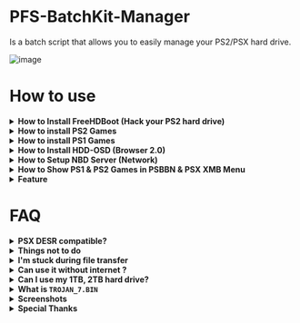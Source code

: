 # PFS-BatchKit-Manager
Is a batch script that allows you to easily manage your PS2/PSX hard drive.

![image](https://user-images.githubusercontent.com/22562949/152685787-f7b0dd25-8731-4b13-aa49-e0b9e5ed09c9.png)


# How to use

<details>
  <summary> <h7> <b> How to Install FreeHDBoot (Hack your PS2 hard drive) </b> </h7> </summary>
   <p>
     
IMPORTANT! If you have already Formatted and installed FreeHDBoot (From HDD), you don't need to do this.       
     
If you installed Premade FreeHDBoot image with HDD Raw Copy Please format your hard drive by following all the steps below.

1) In PFS BatchKit Manager Go to `Advanced menu` > `HDD Management`
     
2) Choose option 8 `Hack your HDD To PS2 Format` `(This is only intended to be used as an entry point for the PS2.)`
     
3) After the hacking put your HDD in your PS2 and format your hard drive with wLaunchELF.      
In wLaunchELF do this `FileBrowser` > `MISC` > `HDDManager` > `Press R1` > `Format` and confirm.
     
4) Now `Press R1` > `Create` Type `+OPL` And Select `OK`
    
5) Choose the size of your partition          
   it will depend on your use if you plan to use the Virtual Memory Card for each game it is preferable to have a large partition size     
  
   Choose `768`  if your HDD size is smaller than `500gb`       
   Choose `2560` if your HDD size is larger than `500gb`   
     
   If you do not intend to use the Virtual Memory Card for each game you can choose `512`
     
   Now Press Circle and OK to continue             
   Note: sometimes during the creation of the partition, he will be able to name it in `+OPL1` , it will have to be renamed to `+OPL`
 
6) Copy the contents of the !COPY_TO_USB_ROOT folder to the root of your USB drive                
 `Your usb key must be in FAT32 format`

7) Install FreeHDBoot (From HDD).
In wLaunchELF do this `FileBrowser` > `Mass` > `APPS` > `FreeMcBoot` > `FMCBInstaller.elf` Press Circle for Launch > `Press R1` > `Install FHDB` (From HDD)

8) Your hard drive will be properly formatted and hacked after that
  ------
     
   </p>
</details>


<details>
  <summary> <h7> <b> How to install PS2 Games </b> </h7> </summary>
   <p>
     
NOTE: Before installing your games, it is strongly recommended to create the `+OPL` partition

Support Compressed format Zip, 7z, ZSO
You don't need to convert your BIN/CUE to iso, they will be automatically converted when transferring.

Copy your `.ISO`, `.BIN/CUE`, `.ZSO`, `.Zip`, `.7z` in DVD Folder
   
In PFS BatchKit Manager Choose `Transfer PS2 Games`
     
  ------
   </p>
</details>


<details>
  <summary> <h7> <b> How to install PS1 Games </b> </h7> </summary>
   <p>
   
NOTE: You need to find the right files to be able to launch PS1 games        
for copyright reasons I cannot provide you with these files:

`POPS.ELF` 	    MD5: `355A892A8CE4E4A105469D4EF6F39A42`            
`IOPRP252.IMG` 	MD5: `1DB9C6020A2CD445A7BB176A1A3DD418`

Copy your .BIN/CUE in POPS Folder
1) Transfer POPS-Binaries
2) Go to the `Advanced menu` > `Conversion`
3) Choose Convert .BIN/CUE To .VCD
4) Create `__.POPS` Partition `Choose an appropriate size according to the number of games you want to install`
5) Transfer your PS1 Games
     
  ------
   </p>
</details>


<details>
  <summary> <h7> <b> How to Install HDD-OSD (Browser 2.0) </b> </h7> </summary>
   <p>

NOTE: You need to find the correct files to be able to install the HDD-OSD.                  
for copyright reasons I cannot provide you with these files:        
`hddosd-1.10-u.7z` MD5: `403202A03B910FB6FBD522D6AB5007E7`
     
1) Install FreeHDBoot (From HDD)
2) Create `+OPL` Partition
3) Go to the `Advanced menu` > `HDD-OSD/PSBBN/XMB` Install HDD-OSD
4) In `Partitions Management` Inject OPL-Launcher (For PS2 games you want to run from HDD-OSD)
5) If you want 3D save icons to appear instead of HD-Loader icon Choose Option `9. Update Partition Resources Header`
     
  ------
   </p>
</details>

<details>
  <summary> <h7> <b> How to Setup NBD Server (Network) </b> </h7> </summary>
   <p>

`Obviously this method won't work for PS2/HDD network adapters that don't have a working network port (i.e. gamestar`
       
     
1) Go to `Advanced menu` > `HDDManagement` > `NBD Server`

2) Choose `Install/Update NBD Driver` (You will be asked to restart the computer to activate test mode)

3) After restarting Repeat steps 1 and 2 You will not need to restart your computer this time

4) A window should warn you if you want to install the driver Confirm install the driver                              
(If the driver refuses to install, you will have to go into your computer's bios and disable Secureboot UEFI)

5) After installing the driver Turn on your PS2 go to OPL (Compatible NBD [__Download Here__](https://raw.githubusercontent.com/GDX-X/PFS-BatchKit-Manager/main/PFS-BatchKit-Manager/HDD-OSD/OPNPS2LD.ELF)) 
     
6) In OPL Go to `Settings` > `Enable Write Operation` `ON` Select `OK` For save
   
7) Still in OPL Go to `Network Settings` and write down the `IP Address` Now go back to the menu and Go to `Start NBD Server`       
(if it works, the following message should appear `NBD Server Running...`)     
     
8) Now In PFS Batchkit Manager Go to `Advanced menu` > `HDDManagement` > `NBD Server` > `Mount Device`

9) Type in the IP address of your PS2 that you wrote down                                                       

10) Normally if all goes well, your hard drive should be connected to your pc as local hard drive                    
(You can check in `Show list of mounted devices` InstanceName PS2HDD)
     
Now you can use all features of PFS Batchkit Manager!

NOTE: Once you are done with what you need to do, don't forget to unmount the hard drive from the network

  ------
   </p>
</details>

<details>
  <summary> <h7> <b> How to Show PS1 & PS2 Games in PSBBN & PSX XMB Menu </b> </h7> </summary>
   <p>

1) Connect your PS2 Or PSX HDD With NBD Server Or locally
2) Install PS2 Games
3) Go to the `Advanced menu` > `HDD-OSD/PSBBN/XMB` > `Partitions Management` 
4) Choose Convert HDL Partition for PSBBN & XMB Menu

NOTE: For PS1 games you need to install them as a partition everything will be done automatically
     
  ------
   </p>
</details>

<details>
  <summary> <h7> <b> Feature </b> </h7> </summary>
   <p>

- Assign titles database for PS1 Games VCD
 - Assign titles database for PS2 Games during Installation
 - Backup OPL Resource Files ART, CFG, CHT, VMC, THM,
 - Backup PS1 Games to VCD in any __.POPS# Partition
 - Backup PS2 Games to iso
 - Change default directory for iso installation
 - Check MD5 PS2 Games with redump database
 - Connect PS2 HDD to network NBD
 - Convert HDL Partiton for HDD-OSD, PSBBN, XMB Menu
 - Convert PS1 Games to VCD
 - Convert PS2 Games to ZSO
 - Create & Delete Partition
 - Create Cheat file with mastercode
 - Create Virtual Memory Card
 - Delete PS1 Games in any __.POPS# Partition
 - Download Applictions, Artwork, Configs, Widescreen
 - Dump your CD-ROM, DVD-ROM PS1 & PS2
 - Dump/Modify Partition Header
 - Export game lists
 - Extract MBR from HDD
 - Format HDD to PS2 Format
 - Hack HDD For As an entry point
 - Hide/Unhide partition
 - Inject OPL-Launcher
 - Install APPS for HDD-OSD, PSBBN, XMB Menu
 - Install HDD-OSD Automatically
 - Mount PFS Partition in windows explorer
 - Rename a title Displayed in HDD-OSD, PSBBN, XMB Menu
 - Rename Automatically all game titles on hard drive with database
 - Show Partition PS1 Games
 - Show Partition PS2 Games
 - Show Partition System
 - Support Compressed format .zip, .7z for PS2 Games
 - Transfer OPL Resource Files ART, CFG, CHT, VMC, THM,
 - Transfer POPS-Binaries
 - Transfer PS1 Games For HDD-OSD, PSBBN, XMB Menu
 - Transfer PS1 Games in any __.POPS# Partition
 - Transfer PS2 Games recursively
 - Transfer PS2 Games To Another PS2 HDD Format
 - Update Partition Resources Header for HDD-OSD, PSBBN, XMB Menu

  ------
   </p>
</details>

# FAQ

<details>
  <summary> <h7> <b> PSX DESR compatible? </code>  </b> </h7> </summary>
   <p>

  Yes, all models are supported
  
  PSX V1 5000, 7000, 5100, 7100                
  PSX V2 5500, 7500, 5700, 7700
  
  NOTE:
  In HDD Management menu                     
  Do Not Format your PSX hard drive           
  Do Not Use Option Hack PS2 HDD
  
  For security, I advise you to make a full backup of your PSX hard drive in case of problems. You can do it with HDDRawCopy
  
 ------
   </p>
</details>

<details>
  <summary> <h7> <b> Things not to do </code>  </b> </h7> </summary>
   <p>
     
  Do not use the Expand option in wLaunchELF, it may corrupt your hard drive 
  
  ------
   </p>
</details>

<details>
  <summary> <h7> <b> I'm stuck during file transfer </code>  </b> </h7> </summary>
   <p>
  
If you get stuck during file transfer, it means your partition is full or corrupted.

You have to delete it and recreate one with an appropriate size

 ------
   </p>
</details>


<details>
  <summary> <h7> <b> Can use it without internet ?  </b> </h7> </summary>
   <p>
     
  Yes you can use it without internet
     
  ------
   </p>
</details>

<details>
  <summary> <h7> <b> Can I use my 1TB, 2TB hard drive? </b> </h7> </summary>
   <p>

Yes Support up to 2TB Maximum
     
  ------
   </p>
</details>

<details>
  <summary> <h7> <b> What is <code>TROJAN_7.BIN</code>  </b> </h7> </summary>
   <p>
     
It's a patch for PS1 games that fixes some bugs.
     
you can find it [__here__](https://www.psx-place.com/threads/popstarter.19139/page-8#post-298564)
     
  ------
   </p>
</details>

<details>
  <summary> <h7> <b> Screenshots </b> </h7> </summary>
   <p>

![image](https://user-images.githubusercontent.com/22562949/152686188-325fe89d-c02c-4908-a517-2751774fcc9f.png)
     
![image](https://user-images.githubusercontent.com/22562949/152685686-1a12ed0d-93fc-4eeb-8971-28fb0db95152.png)
     
![PFSInstall](https://user-images.githubusercontent.com/22562949/177049531-475f18ad-f0d6-4d7f-9d9e-4eb93b39ee94.png)

![ae3d5a45181942f225fe4657b1b0a8d8](https://user-images.githubusercontent.com/22562949/170713114-5154c779-92f6-4917-bf83-89f2bd313396.png)

![PSX_XMB_Games_Final_1_Cropped](https://user-images.githubusercontent.com/22562949/170713170-a96cf172-879b-43ae-9863-044e7182452e.png)


  ------
   </p>
</details>

<details>
  <summary> <h7> <b> Special Thanks </b> </h7> </summary>
   <p>
 
AkuHAK, Roland, Uyjulian For maintaining and improving hdl_dump and pfsshell.

NeMesiS, Dekkit Rs1n For making me want to create this script.

krHACKen For mbr.img and POPStarter and CUE2POPS

El_isra For POPS-VCD-ID-Extractor and DiagBox.

LopoTRI For the tests carried out.

TnA For giving me some ideas to add to the script.

Roland For NBD Server

SpaceCoyote For PS1 games covers HDD-OSD

Thanks to the other people I may have forgotten who have contributed to the PS2 scene!

  ------
   </p>
</details>
